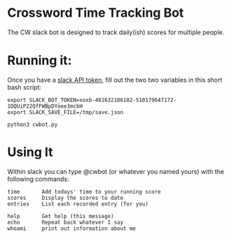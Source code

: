 # Crossword Time Tracking Bot

The CW slack bot is designed to track daily(ish) scores for multiple
people.

# Running it:

Once you have a [slack API
token](https://api.slack.com/apps/AEZHZ71A4/install-on-team?success=1),
fill out the two two variables in this short bash script:

```
export SLACK_BOT_TOKEN=xoxb-481632186182-510179647172-1DQUiP22QfFWBpDYoee3mcbH
export SLACK_SAVE_FILE=/tmp/save.json

python3 cwbot.py
```

# Using It

Within slack you can type @cwbot (or whatever you named yours) with
the following commands:

```
time       Add todays' time to your running score
scores     Display the scores to date
entries    List each recorded entry (for you)

help       Get help (this message)
echo       Repeat back whatever I say
whoami     print out information about me
```
